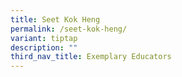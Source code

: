 ```yaml
---
title: Seet Kok Heng
permalink: /seet-kok-heng/
variant: tiptap
description: ""
third_nav_title: Exemplary Educators
---
```

